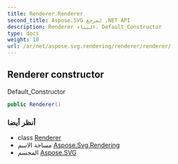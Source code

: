 ```yaml
---
title: Renderer.Renderer
second_title: Aspose.SVG لمرجع .NET API
description: Renderer البناء. Default_Constructor
type: docs
weight: 10
url: /ar/net/aspose.svg.rendering/renderer/renderer/
---
```

## Renderer constructor

Default_Constructor

```csharp
public Renderer()
```

### أنظر أيضا

* class [Renderer](../)
* مساحة الاسم [Aspose.Svg.Rendering](../../renderer/)
* المجسم [Aspose.SVG](../../../)



